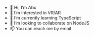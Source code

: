 - 👋 Hi, I’m Abu
- 👀 I’m interested in VR/AR
- 🌱 I’m currently learning TypeScript
- 💞️ I’m looking to collaborate on NodeJS
- 📫 You can reach me by email

<!---
AbuCodes/AbuCodes is a ✨ special ✨ repository because its `README.md` (this file) appears on your GitHub profile.
You can click the Preview link to take a look at your changes.
--->
